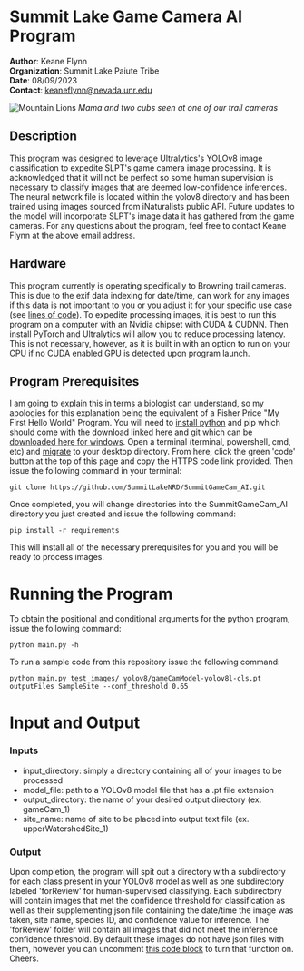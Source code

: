 # Summit Lake Game Camera AI Program
**Author**: Keane Flynn\
**Organization**: Summit Lake Paiute Tribe\
**Date**: 08/09/2023\
**Contact**: keaneflynn@nevada.unr.edu

![Mountain Lions](https://github.com/SummitLakeNRD/SummitGameCam_AI/blob/main/test_images/mountainLion.jpg)
*Mama and two cubs seen at one of our trail cameras*

## Description
This program was designed to leverage Ultralytics's YOLOv8 image classification to expedite SLPT's game camera image processing. It is acknowledged that it
will not be perfect so some human supervision is necessary to classify images that are deemed low-confidence inferences. The neural network file is located
within the yolov8 directory and has been trained using images sourced from iNaturalists public API. Future updates to the model will incorporate SLPT's
image data it has gathered from the game cameras. For any questions about the program, feel free to contact Keane Flynn at the above email address.

## Hardware
This program currently is operating specifically to Browning trail cameras. This is due to the exif data indexing for date/time, can work for any images if 
this data is not important to you or you adjust it for your specific use case (see [lines of code](https://github.com/SummitLakeNRD/SummitGameCam_AI/blob/9b79a89aae1f57f8c91cb52f7e959ddc2156e757/main.py#L57-L60)). 
To expedite processing images, it is best to run this program on a computer with an Nvidia chipset with CUDA & CUDNN. Then install PyTorch and Ultralytics
will allow you to reduce processing latency. This is not necessary, however, as it is built in with an option to run on your CPU if no CUDA enabled GPU is
detected upon program launch.

## Program Prerequisites
I am going to explain this in terms a biologist can understand, so my apologies for this explanation being the equivalent of a Fisher Price "My First Hello 
World" Program. You will need to [install python](https://www.python.org/downloads/) and pip which should come with the download linked here and git which
can be [downloaded here for windows](https://git-scm.com/download/win). Open a terminal (terminal, powershell, cmd, etc) and [migrate](https://adamtheautomator.com/powershell-change-directory/) to your desktop directory. 
From here, click the green 'code' button at the top of this page and copy the HTTPS code link provided. Then issue the following command in your terminal:
```
git clone https://github.com/SummitLakeNRD/SummitGameCam_AI.git
```
Once completed, you will change directories into the SummitGameCam_AI directory you just created and issue the following command:
```
pip install -r requirements
```

This will install all of the necessary prerequisites for you and you will be ready to process images.

# Running the Program
To obtain the positional and conditional arguments for the python program, issue the following command:
```
python main.py -h
```
To run a sample code from this repository issue the following command:
```
python main.py test_images/ yolov8/gameCamModel-yolov8l-cls.pt outputFiles SampleSite --conf_threshold 0.65
```

# Input and Output
### Inputs
- input_directory: simply a directory containing all of your images to be processed
- model_file: path to a YOLOv8 model file that has a .pt file extension
- output_directory: the name of your desired output directory (ex. gameCam_1)
- site_name: name of site to be placed into output text file (ex. upperWatershedSite_1)

### Output
Upon completion, the program will spit out a directory with a subdirectory for each class present in your YOLOv8 model as well as one subdirectory labeled 
'forReview' for human-supervised classifying. Each subdirectory will contain images that met the confidence threshold for classification as well as their
supplementing json file containing the date/time the image was taken, site name, species ID, and confidence value for inference. The 'forReview' folder will
contain all images that did not meet the inference confidence threshold. By default these images do not have json files with them, however you can uncomment
[this code block](https://github.com/SummitLakeNRD/SummitGameCam_AI/blob/9b79a89aae1f57f8c91cb52f7e959ddc2156e757/main.py#L72-L84) to turn that function on.
Cheers.
